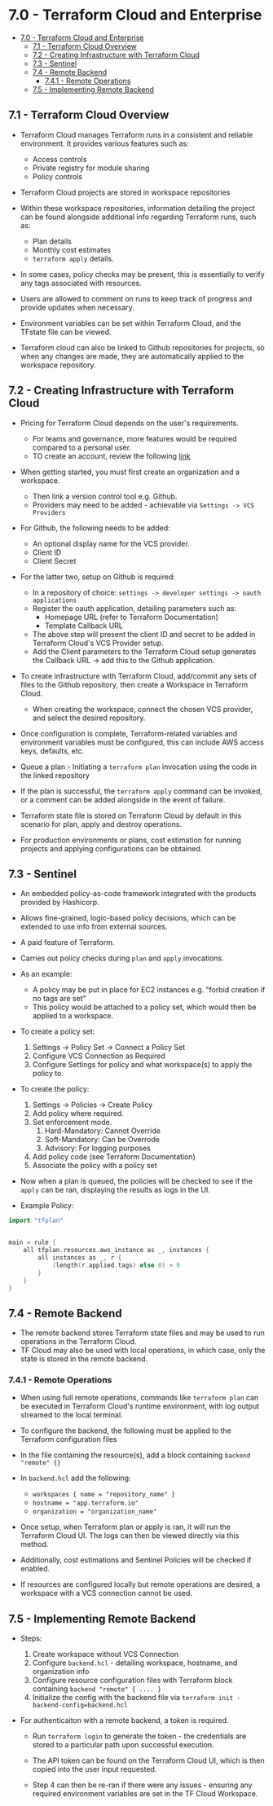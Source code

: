 # 7.0 - Terraform Cloud and Enterprise

- [7.0 - Terraform Cloud and Enterprise](#70---terraform-cloud-and-enterprise)
  - [7.1 - Terraform Cloud Overview](#71---terraform-cloud-overview)
  - [7.2 - Creating Infrastructure with Terraform Cloud](#72---creating-infrastructure-with-terraform-cloud)
  - [7.3 - Sentinel](#73---sentinel)
  - [7.4 - Remote Backend](#74---remote-backend)
    - [7.4.1 - Remote Operations](#741---remote-operations)
  - [7.5 - Implementing Remote Backend](#75---implementing-remote-backend)

## 7.1 - Terraform Cloud Overview

- Terraform Cloud manages Terraform runs in a consistent and reliable environment. It provides various features such as:
  - Access controls
  - Private registry for module sharing
  - Policy controls

- Terraform Cloud projects are stored in workspace repositories
- Within these workspace repositories, information detailing the project can be found alongside additional info regarding Terraform runs, such as:
  - Plan details
  - Monthly cost estimates
  - `terraform apply` details.

- In some cases, policy checks may be present, this is essentially to verify any tags associated with resources.
- Users are allowed to comment on runs to keep track of progress and provide updates when necessary.

- Environment variables can be set within Terraform Cloud, and the TFstate file can be viewed.

- Terraform cloud can also be linked to Github repositories for projects, so when any changes are made, they are automatically applied to the workspace repository.

## 7.2 - Creating Infrastructure with Terraform Cloud

- Pricing for Terraform Cloud depends on the user's requirements.
  - For teams and governance, more features would be required compared to a personal user.
  - TO create an account, review the following [link](https://app.terraform.io/signup/account)
- When getting started, you must first create an organization and a workspace.
  - Then link a version control tool e.g. Github.
  - Providers may need to be added - achievable via `Settings -> VCS Providers`

- For Github, the following needs to be added:
  - An optional display name for the VCS provider.
  - Client ID
  - Client Secret

- For the latter two, setup on Github is required:
  - In a repository of choice: `settings -> developer settings -> oauth applications`
  - Register the oauth application, detailing parameters such as:
    - Homepage URL (refer to Terraform Documentation)
    - Template Callback URL
  - The above step will present the client ID and secret to be added in Terraform Cloud's VCS Provider setup.
  - Add the Client parameters to the Terraform Cloud setup generates the Callback URL -> add this to the Github application.

- To create infrastructure with Terraform Cloud, add/commit any sets of files to the Github repository, then create a Workspace in Terraform Cloud.
  - When creating the workspace, connect the chosen VCS provider, and select the desired repository.

- Once configuration is complete, Terraform-related variables and environment variables must be configured, this can include AWS access keys, defaults, etc.
- Queue a plan - Initiating a `terraform plan` invocation using the code in the linked repository
- If the plan is successful, the `terraform apply` command can be invoked, or a comment can be added alongside in the event of failure.

- Terraform state file is stored on Terraform Cloud by default in this scenario for plan, apply and destroy operations.
- For production environments or plans, cost estimation for running projects and applying configurations can be obtained.

## 7.3 - Sentinel

- An embedded policy-as-code framework integrated with the products provided by Hashicorp.
- Allows fine-grained, logic-based policy decisions, which can be extended to use info from external sources.
- A paid feature of Terraform.
- Carries out policy checks during `plan` and `apply` invocations.

- As an example:
  - A policy may be put in place for EC2 instances e.g. "forbid creation if no tags are set"
  - This policy would be attached to a policy set, which would then be applied to a workspace.

- To create a policy set:
  1. Settings -> Policy Set -> Connect a Policy Set
  2. Configure VCS Connection as Required
  3. Configure Settings for policy and what workspace(s) to apply the policy to.

- To create the policy:
  1. Settings -> Policies -> Create Policy
  1. Add policy where required.
  1. Set enforcement mode.
        1. Hard-Mandatory: Cannot Override
        1. Soft-Mandatory: Can be Overrode
        1. Advisory: For logging purposes
  1. Add policy code (see Terraform Documentation)
  1. Associate the policy with a policy set

- Now when a plan is queued, the policies will be checked to see if the `apply` can be ran, displaying the results as logs in the UI.

- Example Policy:

```go
import "tfplan"


main = rule {
    all tfplan.resources.aws_instance as _, instances {
        all instances as _, r {
            (length(r.applied.tags) else 0) > 0
        }
    }
}
```

## 7.4 - Remote Backend

- The remote backend stores Terraform state files and may be used to run operations in the Terraform Cloud.
- TF Cloud may also be used with local operations, in which case, only the state is stored in the remote backend.

### 7.4.1 - Remote Operations

- When using full remote operations, commands like `terraform plan` can be executed in Terraform Cloud's runtime environment, with log output streamed to the local terminal.
- To configure the backend, the following must be applied to the Terraform configuration files

- In the file containing the resource(s), add a block containing `backend "remote" {}`
- In `backend.hcl` add the following:
  - `workspaces { name = "repository_name" }`
  - `hostname = "app.terraform.io"`
  - `organization = "organization_name"`

- Once setup, when Terraform plan or apply is ran, it will run the Terraform Cloud UI. The logs can then be viewed directly via this method.
- Additionally, cost estimations and Sentinel Policies will be checked if enabled.
- If resources are configured locally but remote operations are desired, a workspace with a VCS connection cannot be used.

## 7.5 - Implementing Remote Backend

- Steps:
  1. Create workspace without VCS Connection
  2. Configure `backend.hcl` - detailing workspace, hostname, and organization info
  3. Configure resource configuration files with Terraform block containing `backend "remote" { .... }`
  4. Initialize the config with the backend file via `terraform init -backend-config=backend.hcl`

- For authenticaiton with a remote backend, a token is required.
  - Run `terraform login` to generate the token - the credentials are stored to a particular path upon successful execution.
  - The API token can be found on the Terraform Cloud UI, which is then copied into the user input requested.

  - Step 4 can then be re-ran if there were any issues - ensuring any required environment variables are set in the TF Cloud Workspace.
